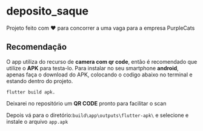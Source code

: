 # deposito_saque

Projeto feito com :heart: para concorrer a uma vaga para a empresa PurpleCats

## Recomendação
  O app utiliza do recurso de **camera com qr code**, então é recomendado que utilize o **APK** para testa-lo. Para instalar no seu smartphone **android**, apenas faça o download do APK, colocando o codigo abaixo no terminal e estando dentro do projeto. 
  
    flutter build apk. 
    
 Deixarei no repositório um **QR CODE** pronto para facilitar o scan
    
  Depois vá para o diretório:`build\app\outputs\flutter-apk\` e selecione e instale o arquivo `app.apk`
